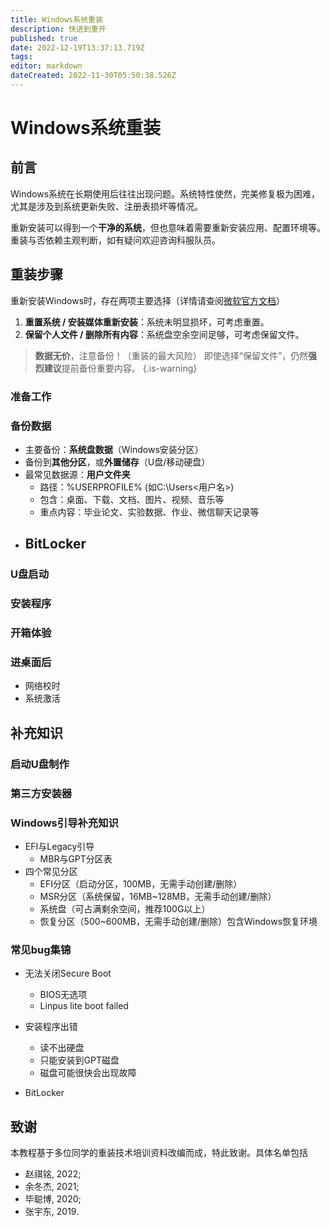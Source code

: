 ```yaml
---
title: Windows系统重装
description: 快进到重开
published: true
date: 2022-12-19T13:37:13.719Z
tags: 
editor: markdown
dateCreated: 2022-11-30T05:50:38.526Z
---
```


# Windows系统重装

## 前言
Windows系统在长期使用后往往出现问题。系统特性使然，完美修复极为困难，尤其是涉及到系统更新失败、注册表损坏等情况。

重新安装可以得到一个**干净的系统**，但也意味着需要重新安装应用、配置环境等。重装与否依赖主观判断，如有疑问欢迎咨询科服队员。

## 重装步骤

重新安装Windows时，存在两项主要选择（详情请查阅[微软官方文档](https://support.microsoft.com/zh-cn/windows/%E9%87%8D%E6%96%B0%E5%AE%89%E8%A3%85-windows-d8369486-3e33-7d9c-dccc-859e2b022fc7#WindowsVersion=Windows_11)）
1. **重置系统 / 安装媒体重新安装**：系统未明显损坏，可考虑重置。
2. **保留个人文件 / 删除所有内容**：系统盘空余空间足够，可考虑保留文件。

> **数据无价**，注意备份！（重装的最大风险）
即使选择“保留文件”，仍然**强烈建议**提前备份重要内容。
{.is-warning}

### 准备工作

### 备份数据
- 主要备份：**系统盘数据**（Windows安装分区）
- 备份到**其他分区**，或**外置储存**（U盘/移动硬盘）
- 最常见数据源：**用户文件夹**
	- 路径：%USERPROFILE% (如C:\Users\<用户名>)
	- 包含：桌面、下载、文档、图片、视频、音乐等
  - 重点内容：毕业论文、实验数据、作业、微信聊天记录等
- BitLocker
	- 

### U盘启动

### 安装程序

### 开箱体验

### 进桌面后

- 网络校时
- 系统激活

## 补充知识

### 启动U盘制作

### 第三方安装器

### Windows引导补充知识

- EFI与Legacy引导
	- MBR与GPT分区表
- 四个常见分区
  - EFI分区（启动分区，100MB，无需手动创建/删除）
  - MSR分区（系统保留，16MB~128MB，无需手动创建/删除）
  - 系统盘（可占满剩余空间，推荐100G以上）
  - 恢复分区（500~600MB，无需手动创建/删除）包含Windows恢复环境

### 常见bug集锦

- 无法关闭Secure Boot
	- BIOS无选项
	- Linpus lite boot failed

- 安装程序出错
	- 读不出硬盘
  - 只能安装到GPT磁盘
  - 磁盘可能很快会出现故障
  
- BitLocker


## 致谢
本教程基于多位同学的重装技术培训资料改编而成，特此致谢。具体名单包括
- 赵祺铭, 2022;
- 余冬杰, 2021;
- 毕聪博, 2020;
- 张宇东, 2019.